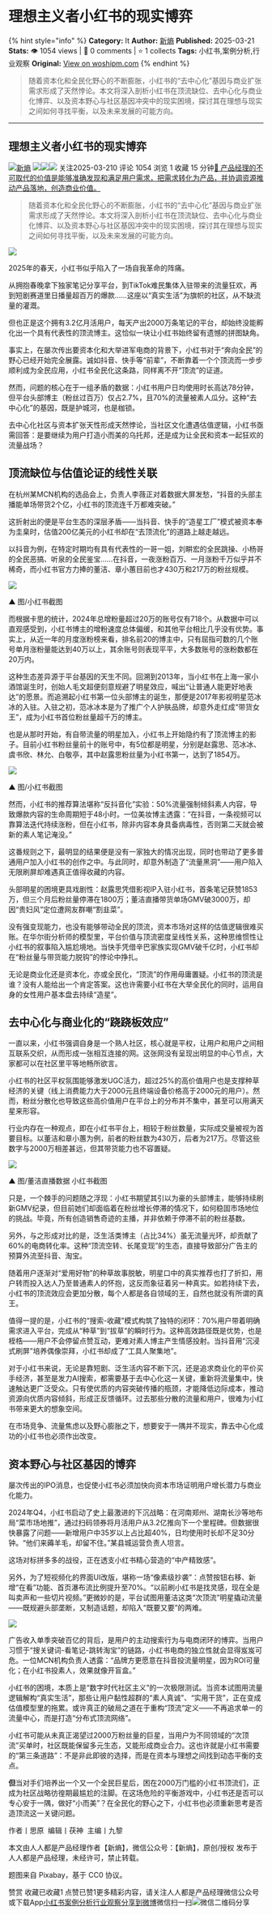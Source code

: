 # 理想主义者小红书的现实博弈
{% hint style="info" %}
**Category:** It
**Author:** [新熵](https://www.woshipm.com/u/826811)
**Published:** 2025-03-21  
**Stats:** 👁️ 1054 views | 💬 0 comments | ⭐ 1 collects
**Tags:** 小红书,案例分析,行业观察
**Original:** [View on woshipm.com](https://www.woshipm.com/it/6195010.html)
{% endhint %}
> 随着资本化和全民化野心的不断膨胀，小红书的“去中心化”基因与商业扩张需求形成了天然悖论。本文将深入剖析小红书在顶流缺位、去中心化与商业化博弈、以及资本野心与社区基因冲突中的现实困境，探讨其在理想与现实之间如何寻找平衡，以及未来发展的可能方向。

---

## 理想主义者小红书的现实博弈

[![](https://image.woshipm.com/wp-files/2021/07/TArPYfahUyE8TaT2xXsW.jpg!/both/72x72)](https://www.woshipm.com/u/826811)[新熵](https://www.woshipm.com/u/826811) ![](https://static.woshipm.com/tag/1122_1@2x.png)![](https://static.woshipm.com/tag/2103_1@2x.png)![](https://static.woshipm.com/tag/2404_1@2x.png) 关注2025-03-210 评论 1054 浏览 1 收藏 15 分钟[🔗 产品经理的不可取代的价值是能够准确发现和满足用户需求，把需求转化为产品，并协调资源推动产品落地，创造商业价值。](https://ke.qidianla.com/courses/90pm)

> 随着资本化和全民化野心的不断膨胀，小红书的“去中心化”基因与商业扩张需求形成了天然悖论。本文将深入剖析小红书在顶流缺位、去中心化与商业化博弈、以及资本野心与社区基因冲突中的现实困境，探讨其在理想与现实之间如何寻找平衡，以及未来发展的可能方向。

![](https://image.woshipm.com/2024/02/05/899aa176-c40a-11ee-a51d-00163e142b65.png)

2025年的春天，小红书似乎陷入了一场自我革命的阵痛。

从拥抱春晚拿下独家笔记分享平台，到TikTok难民集体入驻带来的流量狂欢，再到短剧赛道里日播量超百万的爆款……这座以“真实生活”为旗帜的社区，从不缺流量的灌溉。

但也正是这个拥有3.2亿月活用户，每天产出2000万条笔记的平台，却始终没能孵化出一个具有代表性的顶流博主。这恰似一块让小红书始终留有遗憾的拼图缺角。

事实上，在屡次传出要资本化和大举进军电商的背景下，小红书对于“奔向全民”的野心已经开始完全展露。诚如抖音、快手等“前辈”，不断靠着一个个顶流而一步步顺利成为全民应用，小红书全民化这条路，同样离不开“顶流”的证道。

然而，问题的核心在于一组矛盾的数据：小红书用户日均使用时长高达78分钟，但平台头部博主（粉丝过百万）仅占2.7%，且70%的流量被素人瓜分。这种“去中心化”的基因，既是护城河，也是枷锁。

去中心化社区与资本扩张天性形成天然悖论，当社区文化遭遇估值逻辑，小红书亟需回答：是要继续为用户打造小而美的乌托邦，还是成为让全民和资本一起狂欢的流量战场？

## 顶流缺位与估值论证的线性关联

在杭州某MCN机构的选品会上，负责人李薇正对着数据大屏发愁，“抖音的头部主播能单场带货2个亿，小红书的顶流连千万都难突破。”

这折射出的便是平台生态的深层矛盾——当抖音、快手的“造星工厂”模式被资本奉为圭臬时，估值200亿美元的小红书却在“去顶流化”的道路上越走越远。

以抖音为例，在特定时期均有具有代表性的一哥一姐，刘畊宏的全民跳操、小杨哥的全民恶搞、听泉的全民鉴宝……在抖音，一夜涨粉百万、一月涨粉千万似乎并不稀奇，而小红书官方力捧的董洁、章小蕙目前也才430万和217万的粉丝规模。

![](https://image.woshipm.com/wp-files/2025/03/QFnpMu6J6domQabmrUlU.png)

▲ 图/小红书截图

而根据卡思的统计，2024年总增粉量超过20万的账号仅有718个。从数据中可以直观感受到，小红书博主的增粉速度总体偏缓，和其他平台相比几乎没有优势。事实上，从近一年的月度涨粉榜来看，排名前20的博主中，只有屈指可数的几个账号单月涨粉量能达到40万以上，其余账号则表现平平，大多数账号的涨粉数都在20万内。

这种生态差异源于平台基因的天生不同。回溯到2013年，当小红书在上海一家小酒馆诞生时，创始人毛文超便刻意规避了明星效应，喊出“让普通人能更好地表达”的愿景。而追溯起小红书第一位头部博主的诞生，那便是2017年影视明星范冰冰的入驻。入驻之初，范冰冰本是为了推广个人护肤品牌，却意外走红成“带货女王”，成为小红书首位粉丝量超千万的博主。

也是从那时开始，有自带流量的明星加入，小红书上开始隐约有了顶流博主的影子。目前小红书粉丝量前十的账号中，有5位都是明星，分别是赵露思、范冰冰、虞书欣、林允、白敬亭，其中赵露思粉丝量为小红书第一，达到了1854万。

![](https://image.woshipm.com/wp-files/2025/03/IUElEDiJupGByXxfZxsQ.png)

▲ 图/小红书截图

然而，小红书的推荐算法堪称“反抖音化”实验：50%流量强制倾斜素人内容，导致爆款内容的生命周期短于48小时。一位美妆博主透露：“在抖音，一条视频可以靠算法迭代持续涨粉，但在小红书，除非内容本身具备病毒性，否则第二天就会被新的素人笔记淹没。”

这番规则之下，最明显的结果便是没有一家独大的情况出现，同时也带动了更多普通用户加入小红书的创作之中。与此同时，却意外制造了“流量黑洞”——用户陷入无限刷屏却难遇真正值得收藏的内容。

头部明星的困境更具戏剧性：赵露思凭借影视IP入驻小红书，首条笔记获赞1853万，但三个月后粉丝量停滞在1800万；董洁直播带货单场GMV破3000万，却因“贵妇风”定位遭网友群嘲“割韭菜”。

没有强变现能力，也没有能够带动全民的顶流，资本市场对这样的估值逻辑很难买账。在华尔街分析师的模型里，平台价值与顶流密度呈线性关系，这种思维惯性让小红书的叙事陷入尴尬境地。当快手凭借辛巴家族实现GMV破千亿时，小红书却在“粉丝量与带货能力脱钩”的悖论中挣扎。

无论是商业化还是资本化，亦或全民化，“顶流”的作用毋庸置疑。小红书的顶流是谁？没有人能给出一个肯定答案。这也许需要小红书在大举全民化的同时，运用自身的女性用户基本盘去持续“造星”。

## 去中心化与商业化的“跷跷板效应”

一直以来，小红书强调自身是一个熟人社区，核心就是平权，让用户和用户之间相互联系交织，从而形成一张相互连接的网。这张网没有呈现出明显的中心节点，大家都可以在社区里平等地畅所欲言。

小红书的社区平权氛围能够激发UGC活力，超过25%的高价值用户也是支撑种草经济的关键（线上消费能力大于2000元且终端设备价格高于2000元的用户）。然而，粉丝分散化也导致这些高价值用户在平台上的分布并不集中，甚至可以用满天星来形容。

行业内存在一种观点，即在小红书平台上，相较于粉丝数量，实际成交量被视为首要目标。以董洁和章小蕙为例，前者的粉丝数为430万，后者为217万。尽管这些数字与2000万相差甚远，但其带货能力也不容置疑。

![](https://image.woshipm.com/wp-files/2025/03/0Jey3yCmZ6reGDDjVWlA.png)

▲ 图/董洁直播数据 小红书截图

只是，一个棘手的问题随之浮现：小红书期望其引以为豪的头部博主，能够持续刷新GMV纪录，但目前她们却面临着在粉丝增长停滞的情况下，如何稳固市场地位的挑战。毕竟，所有创造销售奇迹的主播，并非依赖于停滞不前的粉丝基数。

另外，与之形成对比的是，泛生活类博主（占比34%）虽无流量光环，却贡献了60%的电商转化率。这种“顶流空转、长尾变现”的生态，直接导致部分广告主的预算外流至抖音、淘宝。

随着用户逐渐对“爱用好物”的种草故事脱敏，明星口中的真实推荐也打了折扣，用户转而投入达人乃至普通素人的怀抱，这反而象征着另一种真实。如若持续下去，小红书的顶流效应会更加分散，每个人都是各自领域的王，自然也就没有所谓的真王。

值得一提的是，小红书的“搜索-收藏”模式构筑了独特的闭环：70%用户带着明确需求进入平台，完成从“种草”到“拔草”的瞬时行为。这种高效路径既是优势，也是桎梏——用户不会停留点赞互动，更难对素人博主产生情感投射。当抖音用“沉浸式刷屏”培养偶像崇拜，小红书却成了“工具人聚集地”。

对于小红书来说，无论是靠短剧、泛生活内容不断下沉，还是追求商业化的平价买手经济，甚至是发力AI搜索，都需要基于去中心化这一关键，重新将流量集中，快速触达更广泛受众。只有使优质的内容突破传播的瓶颈，才能降低边际成本，推动资源向优质内容倾斜，形成正反馈循环。过去那些分散的流量和用户，很难为小红书带来更大的想象空间。

在市场竞争、流量焦虑以及野心膨胀之下，想要安于一隅并不现实，靠去中心化成功的小红书也必须作出改变。

## 资本野心与社区基因的博弈

屡次传出的IPO消息，也促使小红书必须加快向资本市场证明用户增长潜力与商业化能力。

2024年Q4，小红书启动了史上最激进的下沉战略：在河南郑州、湖南长沙等地布局“菜市场地推”，通过扫码领券将月活用户从3.2亿推向下一个里程碑。但数据很快暴露了问题——新增用户中35岁以上占比超40%，日均使用时长却不足30分钟。“他们来薅羊毛，却留不住。”某县城运营负责人坦言。

这场对标拼多多的战役，正在透支小红书精心营造的“中产精致感”。

另外，为了短视频化的界面UI改版，堪称一场“像素级抄袭”：点赞按钮右移、新增“在看”功能、首页瀑布流比例提升至70%。“以前刷小红书是找灵感，现在全是叫卖声和一些切片视频。”更微妙的是，平台试图用董洁这类“次顶流”明星撬动流量——既规避头部垄断，又制造话题，却陷入“既要又要”的两难。

![](https://image.woshipm.com/wp-files/2025/03/wSf6vKq4yukJPRUP9pZX.png)

广告收入单季突破百亿的背后，是用户的主动搜索行为与电商闭环的博弈。当用户习惯于“搜关键词-看笔记-跳转淘宝”的链路，小红书电商的独立性就会显得岌岌可危。一位MCN机构负责人透露：“品牌方更愿意在抖音投流量明星，因为ROI可量化；在小红书投素人，效果就像开盲盒。”

小红书的困境，本质上是“数字时代社区主义”的一次极限测试。当资本试图用流量逻辑解构“真实生活”，那些让用户黏性超群的“素人真诚”、“实用干货”，正在变成估值模型里的拖累。或许真正的破局之道在于重构“顶流”定义——不再追求单一的流量中心，而是打造“分布式顶流网络”。

小红书可能从未真正渴望过2000万粉丝量的巨星，当用户为不同领域的“次顶流”买单时，社区既能保留多元生态，又能形成商业合力。这也许就是小红书需要的“第三条道路”：不是非此即彼的选择，而是在资本与理想之间找到动态平衡的支点。

**但**当对手们培养出一个又一个全民巨星后，困在2000万门槛的小红书顶流们，正成为社区战略彷徨期最尴尬的注脚。在这场危险的平衡游戏中，小红书还是否可以专心安于一隅，做好“小而美”？在全民化的野心之下，小红书也必须重新思考是否造顶流这一关键问题。

作者丨思原  编辑丨茯神  主编丨九黎

本文由人人都是产品经理作者【新熵】，微信公众号：【新熵】，原创/授权 发布于人人都是产品经理，未经许可，禁止转载。

题图来自 Pixabay，基于 CC0 协议。

赞赏 收藏已收藏1 点赞已赞1更多精彩内容，请关注人人都是产品经理微信公众号或下载App[小红书](https://www.woshipm.com/tag/%e5%b0%8f%e7%ba%a2%e4%b9%a6)[案例分析](https://www.woshipm.com/tag/%e6%a1%88%e4%be%8b%e5%88%86%e6%9e%90)[行业观察](https://www.woshipm.com/tag/%e8%a1%8c%e4%b8%9a%e8%a7%82%e5%af%9f)[分享到微博](https://service.weibo.com/share/share.php?appkey=2775287854&title=理想主义者小红书的现实博弈&url=https://www.woshipm.com/it/6195010.html&pic=https://image.woshipm.com/2024/02/05/899aa176-c40a-11ee-a51d-00163e142b65.png)微信扫一扫![微信二维码](https://api.pwmqr.com/qrcode/create/?url=https://www.woshipm.com/it/6195010.html)分享